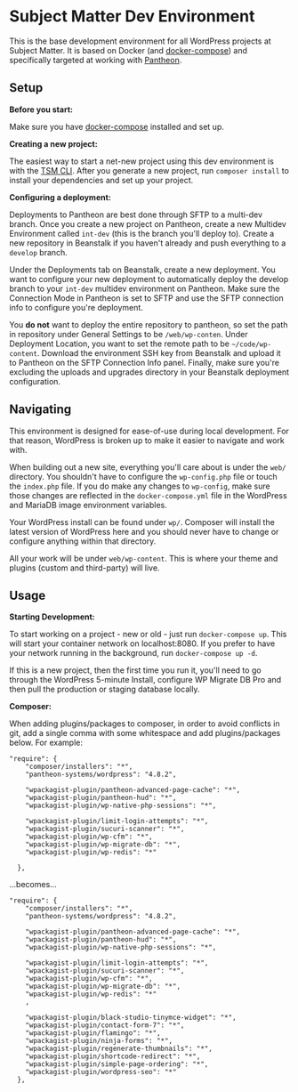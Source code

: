 # Subject Matter Dev Environment

This is the base development environment for all WordPress projects at Subject Matter. It is based on Docker (and [docker-compose](https://docs.docker.com/compose/)) and specifically targeted at working with [Pantheon](https://pantheon.io/).

## Setup

**Before you start:**

Make sure you have [docker-compose](https:docs.docker.com/compose/) installed and set up.

**Creating a new project:**

The easiest way to start a net-new project using this dev environment is with the [TSM CLI](https://www.npmjs.com/package/@subjectmatter/tsm-cli). After you generate a new project, run `composer install` to install your dependencies and set up your project.

**Configuring a deployment:**

Deployments to Pantheon are best done through SFTP to a multi-dev branch. Once you create a new project on Pantheon, create a new Multidev Environment called `int-dev` (this is the branch you'll deploy to). Create a new repository in Beanstalk if you haven't already and push everything to a `develop` branch.

Under the Deployments tab on Beanstalk, create a new deployment. You want to configure your new deployment to automatically deploy the develop branch to your `int-dev` multidev environment on Pantheon. Make sure the Connection Mode in Pantheon is set to SFTP and use the SFTP connection info to configure you're deployment.

You **do not** want to deploy the entire repository to pantheon, so set the path in repository under General Settings to be `/web/wp-conten`. Under Deployment Location, you want to set the remote path to be `~/code/wp-content`. Download the environment SSH key from Beanstalk and upload it to Pantheon on the SFTP Connection Info panel. Finally, make sure you're excluding the uploads and upgrades directory in your Beanstalk deployment configuration.

## Navigating
This environment is designed for ease-of-use during local development. For that reason, WordPress is broken up to make it easier to navigate and work with.

When building out a new site, everything you'll care about is under the `web/` directory. You shouldn't have to configure the `wp-config.php` file or touch the `index.php` file. If you do make any changes to `wp-config`, make sure those changes are reflected in the `docker-compose.yml` file in the WordPress and MariaDB image environment variables.

Your WordPress install can be found under `wp/`. Composer will install the latest version of WordPress here and you should never have to change or configure anything within that directory.

All your work will be under `web/wp-content`. This is where your theme and plugins (custom and third-party) will live.

## Usage

**Starting Development:**

To start working on a project - new or old - just run `docker-compose up`. This will start your container network on localhost:8080. If you prefer to have your network running in the background, run `docker-compose up -d`.

If this is a new project, then the first time you run it, you'll need to go through the WordPress 5-minute Install, configure WP Migrate DB Pro and then pull the production or staging database locally.

**Composer:**

When adding plugins/packages to composer, in order to avoid conflicts in git, add a single comma with some whitespace and add plugins/packages below. For example:

```
"require": {
    "composer/installers": "*",
    "pantheon-systems/wordpress": "4.8.2",

    "wpackagist-plugin/pantheon-advanced-page-cache": "*",
    "wpackagist-plugin/pantheon-hud": "*",
    "wpackagist-plugin/wp-native-php-sessions": "*",

    "wpackagist-plugin/limit-login-attempts": "*",
    "wpackagist-plugin/sucuri-scanner": "*",
    "wpackagist-plugin/wp-cfm": "*",
    "wpackagist-plugin/wp-migrate-db": "*",
    "wpackagist-plugin/wp-redis": "*"

  },
```

...becomes...

```
"require": {
    "composer/installers": "*",
    "pantheon-systems/wordpress": "4.8.2",

    "wpackagist-plugin/pantheon-advanced-page-cache": "*",
    "wpackagist-plugin/pantheon-hud": "*",
    "wpackagist-plugin/wp-native-php-sessions": "*",

    "wpackagist-plugin/limit-login-attempts": "*",
    "wpackagist-plugin/sucuri-scanner": "*",
    "wpackagist-plugin/wp-cfm": "*",
    "wpackagist-plugin/wp-migrate-db": "*",
    "wpackagist-plugin/wp-redis": "*"
    ,

    "wpackagist-plugin/black-studio-tinymce-widget": "*",
    "wpackagist-plugin/contact-form-7": "*",
    "wpackagist-plugin/flamingo": "*",
    "wpackagist-plugin/ninja-forms": "*",
    "wpackagist-plugin/regenerate-thumbnails": "*",
    "wpackagist-plugin/shortcode-redirect": "*",
    "wpackagist-plugin/simple-page-ordering": "*",
    "wpackagist-plugin/wordpress-seo": "*"
  },
```
